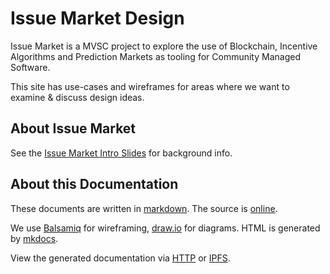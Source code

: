 # Issue Market Design

Issue Market is a MVSC project to explore the use of Blockchain, Incentive
Algorithms and Prediction Markets as tooling for Community Managed Software.  

This site has use-cases and wireframes for areas where we want to
examine & discuss design ideas.

## About Issue Market

See the [Issue Market Intro Slides][deck] for background info.

## About this Documentation

These documents are written in [markdown][md].  The source is [online][src]. 

We use [Balsamiq][bal] for wireframing, [draw.io][draw] for diagrams. HTML is generated by [mkdocs][mkd].  

View the generated documentation via [HTTP][http] or [IPFS](meta/ipfs).

[deck]: https://docs.google.com/presentation/d/19ykpjbNOn2W_DXdFCgUqVUjrLkNRIIkdLD3F1UW6J-k/edit#slide=id.p
[src]:  https://github.com/mvscorg/mozdm-design
[http]: https://mvscorg.github.io/mozdm-design
[draw]: https://draw.io
[md]:   http://daringfireball.net/projects/markdown/syntax
[bal]:  https://balsamiq.com/
[mkd]:  http://www.mkdocs.org/
